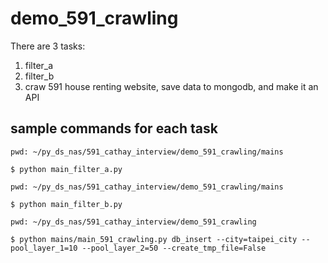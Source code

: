 # demo_591_crawling

There are 3 tasks:
1. filter_a
2. filter_b
3. craw 591 house renting website, save data to mongodb, and make it an API

## sample commands for each task

```
pwd: ~/py_ds_nas/591_cathay_interview/demo_591_crawling/mains

$ python main_filter_a.py
```

```
pwd: ~/py_ds_nas/591_cathay_interview/demo_591_crawling/mains

$ python main_filter_b.py
```

```
pwd: ~/py_ds_nas/591_cathay_interview/demo_591_crawling

$ python mains/main_591_crawling.py db_insert --city=taipei_city --pool_layer_1=10 --pool_layer_2=50 --create_tmp_file=False
```



